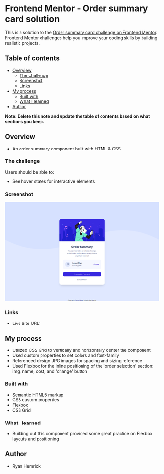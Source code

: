 # Frontend Mentor - Order summary card solution

This is a solution to the [Order summary card challenge on Frontend Mentor](https://www.frontendmentor.io/challenges/order-summary-component-QlPmajDUj). Frontend Mentor challenges help you improve your coding skills by building realistic projects. 

## Table of contents

- [Overview](#overview)
  - [The challenge](#the-challenge)
  - [Screenshot](#screenshot)
  - [Links](#links)
- [My process](#my-process)
  - [Built with](#built-with)
  - [What I learned](#what-i-learned)
- [Author](#author)

**Note: Delete this note and update the table of contents based on what sections you keep.**

## Overview
- An order summary component built with HTML & CSS


### The challenge
Users should be able to:
- See hover states for interactive elements


### Screenshot
![](./screenshot.png)


### Links
- Live Site URL: 


## My process
- Utilized CSS Grid to vertically and horizontally center the component
- Used custom properties to set colors and font-family
- Referenced design JPG images for spacing and sizing reference
- Used Flexbox for the inline positioning of the 'order selection' section: img, name, cost, and 'change' button


### Built with
- Semantic HTML5 markup
- CSS custom properties
- Flexbox
- CSS Grid


### What I learned
- Building out this component provided some great practice on Flexbox layouts and positioning


## Author
- Ryan Hemrick